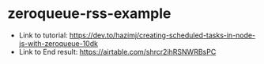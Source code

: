 # zeroqueue-rss-example

- Link to tutorial: https://dev.to/hazimj/creating-scheduled-tasks-in-node-js-with-zeroqueue-10dk
- Link to End result: https://airtable.com/shrcr2ihRSNWRBsPC
